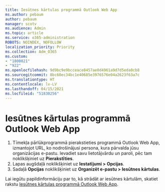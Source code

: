 ```yaml
---
title: Iesūtnes kārtulas programmā Outlook Web App
ms.author: pebaum
author: pebaum
manager: scotv
ms.audience: Admin
ms.topic: article
ms.service: o365-administration
ROBOTS: NOINDEX, NOFOLLOW
localization_priority: Priority
ms.collection: Adm_O365
ms.custom:
- "1800021"
- "922"
ms.openlocfilehash: 9d9bc9e9bcceace8457ae0d4961a9d7d5eda0cb8
ms.sourcegitcommit: 8bc60ec34bc1e40685e3976576e04a2623f63a7c
ms.translationtype: HT
ms.contentlocale: lv-LV
ms.lasthandoff: 04/15/2021
ms.locfileid: "51830256"
---
```

# <a name="inbox-rules-in-outlook-web-app"></a>Iesūtnes kārtulas programmā Outlook Web App

1. Tīmekļa pārlūkprogrammā pierakstieties programmā Outlook Web App, izmantojot URL, ko nodrošinājusi persona, kura pārvalda jūsu organizācijas e-pastu. Ievadiet savu lietotājvārdu un paroli, pēc tam noklikšķiniet uz **Pierakstīties**.
2. Lapas augšdaļā noklikšķiniet uz **Iestatījumi > Opcijas**.
3. Sadaļā **Opcijas** noklikšķiniet uz **Organizēt e-pastu > Iesūtnes kārtulas**.

Lai iegūtu papildinformāciju par to, kā strādāt ar iesūtnes kārtulām, skatiet rakstu [Iesūtnes kārtulas programmā Outlook Web App](https://support.office.com/article/inbox-rules-in-outlook-web-app-edea3d17-00c9-434b-b9b7-26ee8d9f5622).
